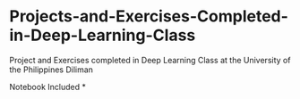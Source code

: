 # Projects-and-Exercises-Completed-in-Deep-Learning-Class
Project and Exercises completed in Deep Learning Class at the University of the Philippines Diliman

Notebook Included
* 
